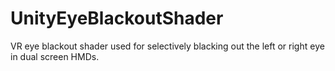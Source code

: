 # UnityEyeBlackoutShader
 VR eye blackout shader used for selectively blacking out the left or right eye in dual screen HMDs.
